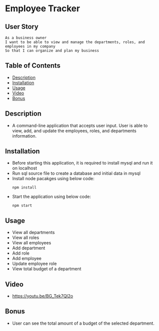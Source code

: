 # Employee Tracker

## User Story

```
As a business owner
I want to be able to view and manage the departments, roles, and employees in my company
So that I can organize and plan my business
```


## Table of Contents
  * [Description](#description)
  * [Installation](#installation)
  * [Usage](#usage)
  * [Video](#video)
  * [Bonus](#bonus)

## Description

  * A command-line application that accepts user input. User is able to view, add, and update the employees, roles, and departments information.

## Installation

  * Before starting this application, it is required to install mysql and run it on localhost
  * Run sql source file to create a database and initial data in mysql
  * Install node pacakges using below code:
    ```
    npm install
    ```
  * Start the application using below code:
    ```
    npm start
    ```
## Usage
  * View all departments
  * View all roles
  * View all employees
  * Add department
  * Add role
  * Add employee
  * Update employee role
  * View total budget of a department

## Video
  * https://youtu.be/BG_Tek7QI2o

## Bonus
  * User can see the total amount of a budget of the selected department.